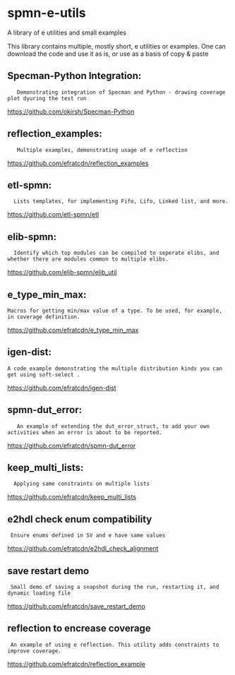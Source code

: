 # spmn-e-utils
A library of e utilities and small examples

This library contains multiple, mostly short, e utilities or examples. One can download the code and use it as is, or use as a basis of copy & paste


  Specman-Python Integration:
  -------------------
  
       Demonstrating integration of Specman and Python - drawing coverage plot dyuring the test run
       
  https://github.com/okirsh/Specman-Python

  reflection_examples:
  -------------------
  
       Multiple examples, demonstrating usage of e reflection
       
  https://github.com/efratcdn/reflection_examples
       

  etl-spmn: 
  --------
  
      Lists templates, for implementing Fifo, Lifo, Linked list, and more.
  https://github.com/etl-spmn/etl 
    
      
 
 elib-spmn:
 ----------
      Identify which top modules can be compiled to seperate elibs, and whether there are modules common to multiple elibs.
https://github.com/elib-spmn/elib_util
     

e_type_min_max:
---------------
	Macros for getting min/max value of a type. To be used, for example, in coverage definition.
https://github.com/efratcdn/e_type_min_max
      

igen-dist:
----------
	A code example demonstrating the multiple distribution kinds you can get using soft-select .
https://github.com/efratcdn/igen-dist


spmn-dut_error:
--------------
       An example of extending the dut_error_struct, to add your own activities when an error is about to be reported.
       
https://github.com/efratcdn/spmn-dut_error


keep_multi_lists:
----------------
      Applying same constraints on multiple lists

https://github.com/efratcdn/keep_multi_lists


e2hdl check enum compatibility 
------------------------------
     Ensure enums defined in SV and e have same values
     
https://github.com/efratcdn/e2hdl_check_alignment


save restart demo
-----------------
     Small demo of saving a snapshot during the run, restarting it, and dynamic loading file
     
https://github.com/efratcdn/save_restart_demo


reflection to encrease coverage
-------------------------------
     An example of using e reflection. This utility adds constraints to improve coverage.

https://github.com/efratcdn/reflection_example
